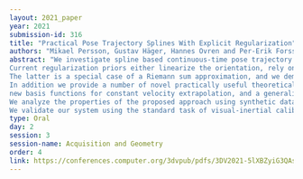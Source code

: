 ```yaml
---
layout: 2021_paper
year: 2021
submission-id: 316
title: "Practical Pose Trajectory Splines With Explicit Regularization"
authors: "Mikael Persson, Gustav Häger, Hannes Ovren and Per-Erik Forssén"
abstract: "We investigate spline based continuous-time pose trajectory estimation using non-linear explicit motion priors.
Current regularization priors either linearize the orientation, rely on the implicit regularization obtained from the used spline basis function, or use sampling based regularization schemes.
The latter is a special case of a Riemann sum approximation, and we demonstrate when and why this can fail, and propose a way to avoid these issues.
In addition we provide a number of novel practically useful theoretical contributions, including requirements on knot spacing for orientation splines,
new basis functions for constant velocity extrapolation, and a generalization of the popular P-Spline penalty to orientation.
We analyze the properties of the proposed approach using synthetic data.
We validate our system using the standard task of visual-inertial calibration, and apply it to stereo visual odometry where we demonstrate real-time performance on KITTI."
type: Oral
day: 2
session: 3
session-name: Acquisition and Geometry
order: 4
link: https://conferences.computer.org/3dvpub/pdfs/3DV2021-5lXBZyiG3QAsRBKXHIjqU8/268800a156/268800a156.pdf
---
```

